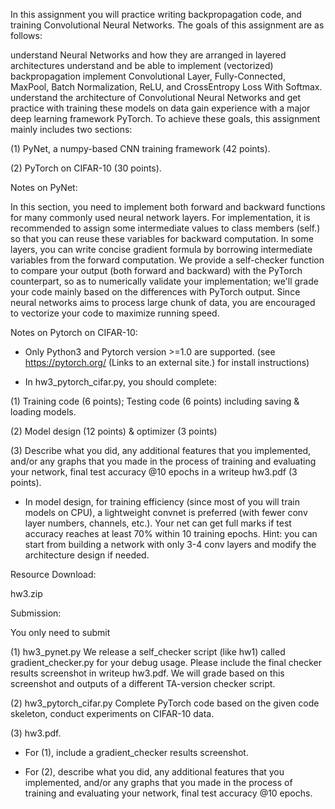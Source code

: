 In this assignment you will practice writing backpropagation code, and training Convolutional Neural Networks. The goals of this assignment are as follows:

understand Neural Networks and how they are arranged in layered architectures
understand and be able to implement (vectorized) backpropagation
implement Convolutional Layer, Fully-Connected, MaxPool, Batch Normalization, ReLU, and CrossEntropy Loss With Softmax.
understand the architecture of Convolutional Neural Networks and get practice with training these models on data
gain experience with a major deep learning framework PyTorch.
To achieve these goals, this assignment mainly includes two sections:

(1) PyNet, a numpy-based CNN training framework (42 points).

(2) PyTorch on CIFAR-10 (30 points).

Notes on PyNet:

In this section,  you need to implement both forward and backward functions for many commonly used neural network layers.  For implementation, it is recommended to assign some intermediate values to class members (self.) so that you can reuse these variables for backward computation.  In some layers, you can write concise gradient formula by borrowing intermediate variables from the forward computation. We provide a self-checker function to compare your output (both forward and backward) with the PyTorch counterpart, so as to numerically validate your implementation; we'll grade your code mainly based on the differences with PyTorch output. Since neural networks aims to process large chunk of data, you are encouraged to vectorize your code to maximize running speed. 

Notes on Pytorch on CIFAR-10:

- Only Python3 and Pytorch version >=1.0 are supported. (see https://pytorch.org/ (Links to an external site.) for install instructions)

- In hw3_pytorch_cifar.py, you should complete:

(1) Training code (6 points); Testing code (6 points) including saving & loading models.

(2) Model design (12 points) & optimizer (3 points)

(3) Describe what you did, any additional features that you implemented, and/or any graphs that you made in the process of training and evaluating your network, final test accuracy @10 epochs in a writeup hw3.pdf (3 points).

- In model design, for training efficiency (since most of you will train models on CPU), a lightweight convnet is preferred (with fewer conv layer numbers,  channels, etc.). Your net can get full marks if test accuracy reaches at least 70% within 10 training epochs. Hint: you can start from building a network with only 3-4 conv layers and modify the architecture design if needed.

Resource Download:

hw3.zip

Submission:

You only need to submit

(1) hw3_pynet.py We release a self_checker script (like hw1) called gradient_checker.py for your debug usage. Please include the final checker results screenshot in writeup hw3.pdf. We will grade based on this screenshot and outputs of a different TA-version checker script.

(2) hw3_pytorch_cifar.py Complete PyTorch code based on the given code skeleton, conduct experiments on CIFAR-10 data.

(3) hw3.pdf.
- For (1), include a gradient_checker results screenshot.

- For (2), describe what you did, any additional features that you implemented, and/or any graphs that you made in the process of training and evaluating your network, final test accuracy @10 epochs.